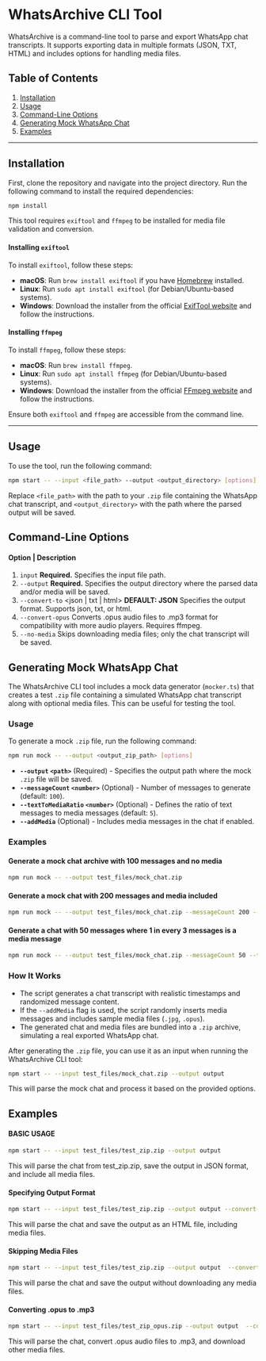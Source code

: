 # WhatsArchive CLI Tool

WhatsArchive is a command-line tool to parse and export WhatsApp chat transcripts. It supports exporting data in multiple formats (JSON, TXT, HTML) and includes options for handling media files.

## Table of Contents
1. [Installation](#installation)
2. [Usage](#usage)
3. [Command-Line Options](#command-line-options)
4. [Generating Mock WhatsApp Chat](#generating-mock-whatsapp-chat)
5. [Examples](#examples)

---

## Installation

First, clone the repository and navigate into the project directory. Run the following command to install the required dependencies:

```bash
npm install
```

This tool requires `exiftool` and `ffmpeg` to be installed for media file validation and conversion.

#### Installing `exiftool`

To install `exiftool`, follow these steps:

- **macOS**: Run `brew install exiftool` if you have [Homebrew](https://brew.sh/) installed.
- **Linux**: Run `sudo apt install exiftool` (for Debian/Ubuntu-based systems).
- **Windows**: Download the installer from the official [ExifTool website](https://exiftool.org/) and follow the instructions.

#### Installing `ffmpeg`

To install `ffmpeg`, follow these steps:

- **macOS**: Run `brew install ffmpeg`.
- **Linux**: Run `sudo apt install ffmpeg` (for Debian/Ubuntu-based systems).
- **Windows**: Download the installer from the official [FFmpeg website](https://ffmpeg.org/download.html) and follow the instructions.

Ensure both `exiftool` and `ffmpeg` are accessible from the command line.

-----

## Usage


To use the tool, run the following command:

```bash
npm start -- --input <file_path> --output <output_directory> [options]
```

Replace `<file_path>` with the path to your  `.zip` file containing the WhatsApp chat transcript, and `<output_directory>` with the path where the parsed output will be saved.


## Command-Line Options

#### Option | Description
1. `input` <path>	**Required.**  Specifies the input file path.
2. `--output` <path>	**Required.** Specifies the output directory where the parsed data and/or media will be saved.
3. `--convert-to` <json | txt | html> **DEFAULT: JSON**	Specifies the output format. Supports json, txt, or html.
4. `--convert-opus`	Converts .opus audio files to .mp3 format for compatibility with more audio players. Requires ffmpeg.
5. `--no-media`	Skips downloading media files; only the chat transcript will be saved.

## Generating Mock WhatsApp Chat

The WhatsArchive CLI tool includes a mock data generator (`mocker.ts`) that creates a test `.zip` file containing a simulated WhatsApp chat transcript along with optional media files. This can be useful for testing the tool.

### **Usage**
To generate a mock `.zip` file, run the following command:

```bash
npm run mock -- --output <output_zip_path> [options]
```

- **`--output` `<path>`** (Required) - Specifies the output path where the mock `.zip` file will be saved.
- **`--messageCount` `<number>`** (Optional) - Number of messages to generate (default: `100`).
- **`--textToMediaRatio` `<number>`** (Optional) - Defines the ratio of text messages to media messages (default: `5`).
- **`--addMedia`** (Optional) - Includes media messages in the chat if enabled.

### **Examples**

#### **Generate a mock chat archive with 100 messages and no media**
```bash
npm run mock -- --output test_files/mock_chat.zip
```

#### **Generate a mock chat with 200 messages and media included**
```bash
npm run mock -- --output test_files/mock_chat.zip --messageCount 200 --addMedia
```

#### **Generate a chat with 50 messages where 1 in every 3 messages is a media message**
```bash
npm run mock -- --output test_files/mock_chat.zip --messageCount 50 --textToMediaRatio 3 --addMedia
```

### **How It Works**
- The script generates a chat transcript with realistic timestamps and randomized message content.
- If the `--addMedia` flag is used, the script randomly inserts media messages and includes sample media files (`.jpg`, `.opus`).
- The generated chat and media files are bundled into a `.zip` archive, simulating a real exported WhatsApp chat.

After generating the `.zip` file, you can use it as an input when running the WhatsArchive CLI tool:

```bash
npm start -- --input test_files/mock_chat.zip --output output
```

This will parse the mock chat and process it based on the provided options.

## Examples

#### BASIC USAGE

```bash
npm start -- --input test_files/test_zip.zip --output output
```
This will parse the chat from test_zip.zip, save the output in JSON format, and include all media files.


#### Specifying Output Format

```bash
npm start -- --input test_files/test_zip.zip --output output --convert-to html
```

This will parse the chat and save the output as an HTML file, including media files.

#### Skipping Media Files

```bash
npm start -- --input test_files/test_zip.zip --output output  --convert-to json --noMedia
```

This will parse the chat and save the output without downloading any media files.


#### Converting .opus to .mp3


```bash
npm start -- --input test_files/test_zip_opus.zip --output output  --convert-to json --convertOpus
```

This will parse the chat, convert .opus audio files to .mp3, and download other media files.
